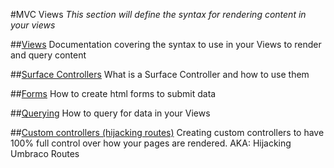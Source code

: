 #MVC Views
_This section will define the syntax for rendering content in your views_ 

##[Views](views.md)
Documentation covering the syntax to use in your Views to render and query content

##[Surface Controllers](surface-controllers.md)
What is a Surface Controller and how to use them

##[Forms](forms.md)
How to create html forms to submit data

##[Querying](querying.md)
How to query for data in your Views

##[Custom controllers (hijacking routes)](custom-controllers.md)
Creating custom controllers to have 100% full control over how your pages are rendered. AKA: Hijacking Umbraco Routes
